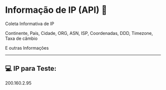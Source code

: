 # Informação de IP (API) 🧭
Coleta Informativa de IP

Continente, País, Cidade, ORG, ASN, ISP, Coordenadas, DDD, Timezone, Taxa de câmbio 

E outras Informações

-------------------------

💻 IP para Teste:
-----
200.160.2.95 


